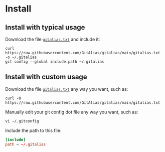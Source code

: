 # Install


## Install with typical usage

Download the file [`gitalias.txt`](../../gitalias.txt) and include it:

```shell
curl https://raw.githubusercontent.com/GitAlias/gitalias/main/gitalias.txt -o ~/.gitalias
git config --global include.path ~/.gitalias
```


## Install with custom usage

Download the file [`gitalias.txt`](../../gitalias.txt) any way you want, such as:

```shell
curl -O https://raw.githubusercontent.com/GitAlias/gitalias/main/gitalias.txt
```

Manually edit your git config dot file any way you want, such as:

```shell
vi ~/.gitconfig
```

Include the path to this file:

```toml
[include]
path = ~/.gitalias
```

